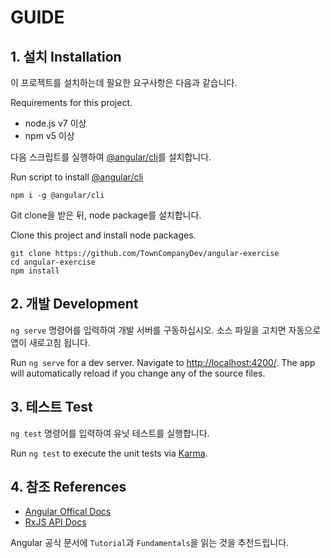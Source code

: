 # GUIDE


## 1. 설치 Installation

이 프로젝트를 설치하는데 필요한 요구사항은 다음과 같습니다.

Requirements for this project.

- node.js v7 이상
- npm v5 이상



다음 스크립트를 실행하여 [@angular/cli](https://github.com/angular/angular-cli)를 설치합니다.

Run script to install [@angular/cli](https://github.com/angular/angular-cli)


```shell
npm i -g @angular/cli
```


Git clone을 받은 뒤, node package를 설치합니다.

Clone this project and install node packages.

```shell
git clone https://github.com/TownCompanyDev/angular-exercise
cd angular-exercise
npm install
```



## 2. 개발 Development

`ng serve` 명령어를 입력하여 개발 서버를 구동하십시오. 소스 파일을 고치면 자동으로 앱이 새로고침 됩니다.

Run `ng serve` for a dev server. Navigate to [http://localhost:4200/](http://localhost:4200/). The app will automatically reload if you change any of the source files.



## 3. 테스트 Test

`ng test` 명령어를 입력하여 유닛 테스트를 실행합니다.

Run `ng test` to execute the unit tests via [Karma](https://karma-runner.github.io).


## 4. 참조 References

- [Angular Offical Docs](https://angular.io/docs)
- [RxJS API Docs](http://reactivex.io/rxjs/)


Angular 공식 문서에 `Tutorial`과 `Fundamentals`을 읽는 것을 추천드립니다.
